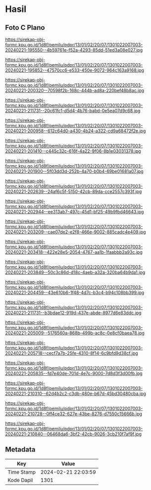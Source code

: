 # Hasil

## Foto C Plano

https://sirekap-obj-formc.kpu.go.id/1d8f/pemilu/pdpr/13/01/02/20/07/1301022007003-20240221-195550--4b59761e-f52a-4293-85dd-51ed3a08e027.jpg

https://sirekap-obj-formc.kpu.go.id/1d8f/pemilu/pdpr/13/01/02/20/07/1301022007003-20240221-195852--47570cc6-e533-450e-9072-964c163a9168.jpg

https://sirekap-obj-formc.kpu.go.id/1d8f/pemilu/pdpr/13/01/02/20/07/1301022007003-20240221-200320--70598f2b-168c-444b-ad8a-220bef48b8ac.jpg

https://sirekap-obj-formc.kpu.go.id/1d8f/pemilu/pdpr/13/01/02/20/07/1301022007003-20240221-211731--20c61fc1-d5d4-4b76-babd-0e5ea07d9c68.jpg

https://sirekap-obj-formc.kpu.go.id/1d8f/pemilu/pdpr/13/01/02/20/07/1301022007003-20240221-200958--612c64d0-a430-4b24-a322-cd9a68472f2e.jpg

https://sirekap-obj-formc.kpu.go.id/1d8f/pemilu/pdpr/13/01/02/20/07/1301022007003-20240221-201410--c445c32c-616f-4a22-9f06-8b1e03031378.jpg

https://sirekap-obj-formc.kpu.go.id/1d8f/pemilu/pdpr/13/01/02/20/07/1301022007003-20240221-201900--5f03dd3d-252b-4a70-b0b4-69be01681a07.jpg

https://sirekap-obj-formc.kpu.go.id/1d8f/pemilu/pdpr/13/01/02/20/07/1301022007003-20240221-202639--24af6c5f-5150-42cb-89da-cce2557c393f.jpg

https://sirekap-obj-formc.kpu.go.id/1d8f/pemilu/pdpr/13/01/02/20/07/1301022007003-20240221-202944--ee313ab7-497c-45d1-bf25-49b9fbd46643.jpg

https://sirekap-obj-formc.kpu.go.id/1d8f/pemilu/pdpr/13/01/02/20/07/1301022007003-20240221-203209--cae07de2-e2f8-466e-9002-885cadc4e409.jpg

https://sirekap-obj-formc.kpu.go.id/1d8f/pemilu/pdpr/13/01/02/20/07/1301022007003-20240221-203418--422e28e5-2054-4767-aa1b-1faabbb2a93c.jpg

https://sirekap-obj-formc.kpu.go.id/1d8f/pemilu/pdpr/13/01/02/20/07/1301022007003-20240221-203849--50c3c86d-d18c-4aeb-a32a-320ba64b9da1.jpg

https://sirekap-obj-formc.kpu.go.id/1d8f/pemilu/pdpr/13/01/02/20/07/1301022007003-20240221-204459--43e610b6-1f48-4d7c-b3c4-b94c108bb399.jpg

https://sirekap-obj-formc.kpu.go.id/1d8f/pemilu/pdpr/13/01/02/20/07/1301022007003-20240221-211731--b3bdae12-919d-437e-abde-8977d6e83ddc.jpg

https://sirekap-obj-formc.kpu.go.id/1d8f/pemilu/pdpr/13/01/02/20/07/1301022007003-20240221-205009--5176560a-868b-499b-ac8c-0e8cf0baea78.jpg

https://sirekap-obj-formc.kpu.go.id/1d8f/pemilu/pdpr/13/01/02/20/07/1301022007003-20240221-205718--cecf7a7b-25fe-4310-8f14-6c9bfd9d38cf.jpg

https://sirekap-obj-formc.kpu.go.id/1d8f/pemilu/pdpr/13/01/02/20/07/1301022007003-20240221-205835--fd7e40de-701d-4e7c-9000-7d8d3f3d00fb.jpg

https://sirekap-obj-formc.kpu.go.id/1d8f/pemilu/pdpr/13/01/02/20/07/1301022007003-20240221-210310--62d4b2c2-c3db-480e-b67d-45bd30480cba.jpg

https://sirekap-obj-formc.kpu.go.id/1d8f/pemilu/pdpr/13/01/02/20/07/1301022007003-20240221-210728--0ff4ce32-627e-43be-8276-d7550c15666b.jpg

https://sirekap-obj-formc.kpu.go.id/1d8f/pemilu/pdpr/13/01/02/20/07/1301022007003-20240221-210840--06468da6-3bf2-42cb-9026-3cb210f7af9f.jpg


## Metadata

| Key        | Value               |
| ---------- | ------------------- |
| Time Stamp | 2024-02-21 22:03:59 |
| Kode Dapil | 1301                |



